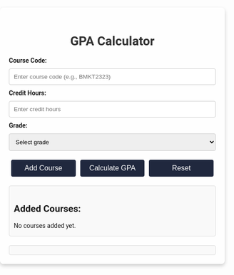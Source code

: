 <html lang="en">
<head>
  <meta charset="UTF-8">
  <meta name="viewport" content="width=device-width, initial-scale=1.0">
  <title>GPA Calculator</title>
  <style>
    body {
      font-family: Roboto , sans-serif;
      margin: 0;
      padding: 0;
      background-image: url('https://img.freepik.com/free-vector/hand-drawn-soft-earth-tones-pattern_23-2151158457.jpg?t=st=1737297778~exp=1737301378~hmac=7bb14b19427164a7103d91086556ef5ca6d16d797acbc97bb28b2194a48b25ce&w=740'); /* Replace with your image file name or URL */
      background-size: cover;
      background-position: center;
    }
    .container {
      max-width: 600px;
      margin: 20px auto;
      background: rgba(255, 255, 255, 0.5); /* White background with some transparency */
      padding: 20px;
      border-radius: 8px;
      box-shadow: 0 4px 8px rgba(0, 0, 0, 0.2);
    }
    h1 {
      text-align: center;
      color: #333;
    }
    label {
      font-weight: bold;
      margin-top: 10px;
    }
    input, select {
      width: 100%;
      padding: 10px;
      margin: 10px 0;
      border: 1px solid #ccc;
      border-radius: 4px;
    }
    .button-group {
      display: flex;
      justify-content: space-between;
      margin-top: 10px;
    }
    button {
      padding: 10px;
      flex: 1;
      margin: 0 5px;
      color: #fff;
      border: none;
      border-radius: 4px;
      cursor: pointer;
      font-size: 16px;
    }
    button:hover {
      opacity: 0.9;
    }
    button:first-child {
      background-color: #20283E; /* Green for Add Course */
    }
    button:nth-child(2) {
      background-color: #20283E; /* Blue for Calculate GPA */
    }
    button:last-child {
      background-color: #20283E; /* Red for Reset */
    }
    .results, .course-list {
      margin-top: 20px;
      padding: 10px;
      background: #f9f9f9;
      border: 1px solid #ddd;
      border-radius: 4px;
    }
    .results p, .course-list p {
      margin: 5px 0;
    }

    /* Media Queries for responsive design */
    @media (max-width: 600px) {
      .container {
        padding: 10px;
        width: 90%;
      }
      .button-group {
        flex-direction: column;
      }
      button {
        margin: 5px 0;
         font-size: 15px; /* Adjusted font size for smaller screens */ 
         } 
         h1 { 
         font-size: 20px; /* Adjusted font size */ 
         } 
         label { 
         font-size: 15px; /* Adjusted font size */
      }
    }
  </style>
</head>
<body>
  <div class="container">
    <h1>GPA Calculator</h1>
    <form id="gpaForm">
      <label for="courseCode">Course Code:</label>
      <input type="text" id="courseCode" placeholder="Enter course code (e.g., BMKT2323)" required>
      <label for="credits">Credit Hours:</label>
      <input type="number" id="credits" placeholder="Enter credit hours" required>
      <label for="grade">Grade:</label>
      <select id="grade" required>
        <option value="" disabled selected>Select grade</option>
        <option value="4.0">A  (4.0)</option>
        <option value="3.7">A- (3.7)</option>
        <option value="3.3">B+ (3.3)</option>
        <option value="3.0">B  (3.0)</option>
        <option value="2.7">B- (2.7)</option>
        <option value="2.3">C+ (2.3)</option>
        <option value="2.0">C  (2.0)</option>
        <option value="1.7">C- (1.7)</option>
        <option value="1.0">D  (1.0)</option>
        <option value="0.0">F  (0.0)</option>
      </select>
      <div class="button-group">
        <button type="button" onclick="addCourse()">Add Course</button>
        <button type="button" onclick="calculateGPA()">Calculate GPA</button>
        <button type="button" onclick="resetForm()">Reset</button>
      </div>
    </form>
    <div id="courseList" class="course-list">
      <h2>Added Courses:</h2>
      <p>No courses added yet.</p>
    </div>
    <div id="results" class="results"></div>
  </div>

  <script>
    const courses = [];

    function addCourse() {
      const courseCode = document.getElementById("courseCode").value.trim();
      const credits = parseFloat(document.getElementById("credits").value);
      const grade = parseFloat(document.getElementById("grade").value);

      if (!courseCode || isNaN(credits) || credits <= 0 || isNaN(grade)) {
        alert("Please enter valid course details.");
        return;
      }

      courses.push({ courseCode, credits, grade });
      updateCourseList();
      alert(`Course "${courseCode}" added successfully!`);
      document.getElementById("gpaForm").reset();
    }

    function updateCourseList() {
      const courseListDiv = document.getElementById("courseList");
      if (courses.length === 0) {
        courseListDiv.innerHTML = `<h2>Added Courses:</h2><p>No courses added yet.</p>`;
        return;
      }

      courseListDiv.innerHTML = `<h2>Added Courses:</h2>`;
      courses.forEach(({ courseCode, credits, grade }, index) => {
        courseListDiv.innerHTML += `<p>${index + 1}. <strong>${courseCode}</strong>: Credits = ${credits}, Grade = ${grade}</p>`;
      });
    }

    function calculateGPA() {
      if (courses.length === 0) {
        alert("No courses added yet!");
        return;
      }

      let totalWeightedPoints = 0;
      let totalCredits = 0;

      courses.forEach(({ credits, grade }) => {
        totalWeightedPoints += credits * grade;
        totalCredits += credits;
      });

      const gpa = totalWeightedPoints / totalCredits;
      displayResults(gpa);
    }

    function displayResults(gpa) {
      const resultsDiv = document.getElementById("results");
      resultsDiv.innerHTML = "<h2>Results:</h2>";
      resultsDiv.innerHTML += `<p><strong>GPA:</strong> ${gpa.toFixed(2)}</p>`;
    }

    function resetForm() {
      document.getElementById("gpaForm").reset();
      courses.length = 0;
      updateCourseList();
      const resultsDiv = document.getElementById("results");
      resultsDiv.innerHTML = "";
    }
  </script>
</body>
</html>

